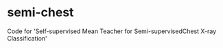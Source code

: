 # semi-chest
Code for 'Self-supervised Mean Teacher for Semi-supervisedChest X-ray Classification'

